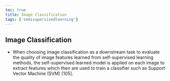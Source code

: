 ```yaml
---
toc: true
title: Image Classification
tags: ['semisupervisedlearning']
---
```


## Image Classification
- When choosing image classification as a downstream task to evaluate the quality of image features learned from self-supervised learning methods, the self-supervised learned model is applied on each image to extract features which then are used to train a classifier such as Support Vector Machine (SVM) [105].



